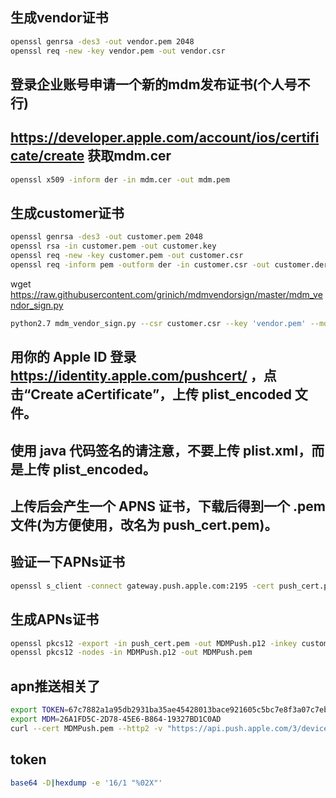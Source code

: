 ## 生成vendor证书
```sh
openssl genrsa -des3 -out vendor.pem 2048
openssl req -new -key vendor.pem -out vendor.csr
```
## 登录企业账号申请一个新的mdm发布证书(个人号不行)
## https://developer.apple.com/account/ios/certificate/create 获取mdm.cer
```sh
openssl x509 -inform der -in mdm.cer -out mdm.pem
```
## 生成customer证书
```sh
openssl genrsa -des3 -out customer.pem 2048
openssl rsa -in customer.pem -out customer.key
openssl req -new -key customer.pem -out customer.csr
openssl req -inform pem -outform der -in customer.csr -out customer.der
```

wget https://raw.githubusercontent.com/grinich/mdmvendorsign/master/mdm_vendor_sign.py
```sh
python2.7 mdm_vendor_sign.py --csr customer.csr --key 'vendor.pem' --mdm mdm.cer
```
## 用你的 Apple ID 登录 https://identity.apple.com/pushcert/ ，点击“Create aCertificate”，上传 plist_encoded 文件。
## 使用 java 代码签名的请注意，不要上传 plist.xml，而是上传 plist_encoded。
## 上传后会产生一个 APNS 证书，下载后得到一个 .pem 文件(为方便使用，改名为 push_cert.pem)。

## 验证一下APNs证书
```sh
openssl s_client -connect gateway.push.apple.com:2195 -cert push_cert.pem -key customer.key -debug -showcerts -status
```
## 生成APNs证书
```sh
openssl pkcs12 -export -in push_cert.pem -out MDMPush.p12 -inkey customer.key
openssl pkcs12 -nodes -in MDMPush.p12 -out MDMPush.pem
```

## apn推送相关了
```sh
export TOKEN=67c7882a1a95db2931ba35ae45428013bace921605c5bc7e8f3a07c7eb243402
export MDM=26A1FD5C-2D78-45E6-B864-19327BD1C0AD
curl --cert MDMPush.pem --http2 -v "https://api.push.apple.com/3/device/${TOKEN}" --data '{"aps": {"sound":"default.caf"}, "mdm":"'${MDM}'"}'
```

## token
```sh
base64 -D|hexdump -e '16/1 "%02X"'
```

